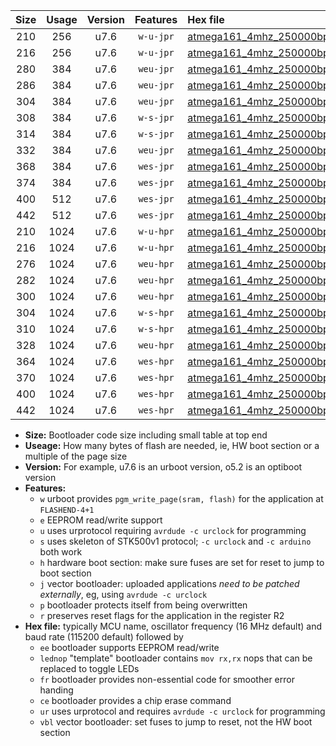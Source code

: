 |Size|Usage|Version|Features|Hex file|
|:-:|:-:|:-:|:-:|:--|
|210|256|u7.6|`w-u-jpr`|[atmega161_4mhz_250000bps_ur_vbl.hex](https://raw.githubusercontent.com/stefanrueger/urboot/main//atmega161_4mhz_250000bps_ur_vbl.hex)|
|216|256|u7.6|`w-u-jpr`|[atmega161_4mhz_250000bps_lednop_ur_vbl.hex](https://raw.githubusercontent.com/stefanrueger/urboot/main//atmega161_4mhz_250000bps_lednop_ur_vbl.hex)|
|280|384|u7.6|`weu-jpr`|[atmega161_4mhz_250000bps_ee_ur_vbl.hex](https://raw.githubusercontent.com/stefanrueger/urboot/main//atmega161_4mhz_250000bps_ee_ur_vbl.hex)|
|286|384|u7.6|`weu-jpr`|[atmega161_4mhz_250000bps_ee_lednop_ur_vbl.hex](https://raw.githubusercontent.com/stefanrueger/urboot/main//atmega161_4mhz_250000bps_ee_lednop_ur_vbl.hex)|
|304|384|u7.6|`weu-jpr`|[atmega161_4mhz_250000bps_ee_lednop_fr_ur_vbl.hex](https://raw.githubusercontent.com/stefanrueger/urboot/main//atmega161_4mhz_250000bps_ee_lednop_fr_ur_vbl.hex)|
|308|384|u7.6|`w-s-jpr`|[atmega161_4mhz_250000bps_vbl.hex](https://raw.githubusercontent.com/stefanrueger/urboot/main//atmega161_4mhz_250000bps_vbl.hex)|
|314|384|u7.6|`w-s-jpr`|[atmega161_4mhz_250000bps_lednop_vbl.hex](https://raw.githubusercontent.com/stefanrueger/urboot/main//atmega161_4mhz_250000bps_lednop_vbl.hex)|
|332|384|u7.6|`weu-jpr`|[atmega161_4mhz_250000bps_ee_lednop_fr_ce_ur_vbl.hex](https://raw.githubusercontent.com/stefanrueger/urboot/main//atmega161_4mhz_250000bps_ee_lednop_fr_ce_ur_vbl.hex)|
|368|384|u7.6|`wes-jpr`|[atmega161_4mhz_250000bps_ee_vbl.hex](https://raw.githubusercontent.com/stefanrueger/urboot/main//atmega161_4mhz_250000bps_ee_vbl.hex)|
|374|384|u7.6|`wes-jpr`|[atmega161_4mhz_250000bps_ee_lednop_vbl.hex](https://raw.githubusercontent.com/stefanrueger/urboot/main//atmega161_4mhz_250000bps_ee_lednop_vbl.hex)|
|400|512|u7.6|`wes-jpr`|[atmega161_4mhz_250000bps_ee_lednop_fr_vbl.hex](https://raw.githubusercontent.com/stefanrueger/urboot/main//atmega161_4mhz_250000bps_ee_lednop_fr_vbl.hex)|
|442|512|u7.6|`wes-jpr`|[atmega161_4mhz_250000bps_ee_lednop_fr_ce_vbl.hex](https://raw.githubusercontent.com/stefanrueger/urboot/main//atmega161_4mhz_250000bps_ee_lednop_fr_ce_vbl.hex)|
|210|1024|u7.6|`w-u-hpr`|[atmega161_4mhz_250000bps_ur.hex](https://raw.githubusercontent.com/stefanrueger/urboot/main//atmega161_4mhz_250000bps_ur.hex)|
|216|1024|u7.6|`w-u-hpr`|[atmega161_4mhz_250000bps_lednop_ur.hex](https://raw.githubusercontent.com/stefanrueger/urboot/main//atmega161_4mhz_250000bps_lednop_ur.hex)|
|276|1024|u7.6|`weu-hpr`|[atmega161_4mhz_250000bps_ee_ur.hex](https://raw.githubusercontent.com/stefanrueger/urboot/main//atmega161_4mhz_250000bps_ee_ur.hex)|
|282|1024|u7.6|`weu-hpr`|[atmega161_4mhz_250000bps_ee_lednop_ur.hex](https://raw.githubusercontent.com/stefanrueger/urboot/main//atmega161_4mhz_250000bps_ee_lednop_ur.hex)|
|300|1024|u7.6|`weu-hpr`|[atmega161_4mhz_250000bps_ee_lednop_fr_ur.hex](https://raw.githubusercontent.com/stefanrueger/urboot/main//atmega161_4mhz_250000bps_ee_lednop_fr_ur.hex)|
|304|1024|u7.6|`w-s-hpr`|[atmega161_4mhz_250000bps.hex](https://raw.githubusercontent.com/stefanrueger/urboot/main//atmega161_4mhz_250000bps.hex)|
|310|1024|u7.6|`w-s-hpr`|[atmega161_4mhz_250000bps_lednop.hex](https://raw.githubusercontent.com/stefanrueger/urboot/main//atmega161_4mhz_250000bps_lednop.hex)|
|328|1024|u7.6|`weu-hpr`|[atmega161_4mhz_250000bps_ee_lednop_fr_ce_ur.hex](https://raw.githubusercontent.com/stefanrueger/urboot/main//atmega161_4mhz_250000bps_ee_lednop_fr_ce_ur.hex)|
|364|1024|u7.6|`wes-hpr`|[atmega161_4mhz_250000bps_ee.hex](https://raw.githubusercontent.com/stefanrueger/urboot/main//atmega161_4mhz_250000bps_ee.hex)|
|370|1024|u7.6|`wes-hpr`|[atmega161_4mhz_250000bps_ee_lednop.hex](https://raw.githubusercontent.com/stefanrueger/urboot/main//atmega161_4mhz_250000bps_ee_lednop.hex)|
|400|1024|u7.6|`wes-hpr`|[atmega161_4mhz_250000bps_ee_lednop_fr.hex](https://raw.githubusercontent.com/stefanrueger/urboot/main//atmega161_4mhz_250000bps_ee_lednop_fr.hex)|
|442|1024|u7.6|`wes-hpr`|[atmega161_4mhz_250000bps_ee_lednop_fr_ce.hex](https://raw.githubusercontent.com/stefanrueger/urboot/main//atmega161_4mhz_250000bps_ee_lednop_fr_ce.hex)|

- **Size:** Bootloader code size including small table at top end
- **Useage:** How many bytes of flash are needed, ie, HW boot section or a multiple of the page size
- **Version:** For example, u7.6 is an urboot version, o5.2 is an optiboot version
- **Features:**
  + `w` urboot provides `pgm_write_page(sram, flash)` for the application at `FLASHEND-4+1`
  + `e` EEPROM read/write support
  + `u` uses urprotocol requiring `avrdude -c urclock` for programming
  + `s` uses skeleton of STK500v1 protocol; `-c urclock` and `-c arduino` both work
  + `h` hardware boot section: make sure fuses are set for reset to jump to boot section
  + `j` vector bootloader: uploaded applications *need to be patched externally*, eg, using `avrdude -c urclock`
  + `p` bootloader protects itself from being overwritten
  + `r` preserves reset flags for the application in the register R2
- **Hex file:** typically MCU name, oscillator frequency (16 MHz default) and baud rate (115200 default) followed by
  + `ee` bootloader supports EEPROM read/write
  + `lednop` "template" bootloader contains `mov rx,rx` nops that can be replaced to toggle LEDs
  + `fr` bootloader provides non-essential code for smoother error handing
  + `ce` bootloader provides a chip erase command
  + `ur` uses urprotocol and requires `avrdude -c urclock` for programming
  + `vbl` vector bootloader: set fuses to jump to reset, not the HW boot section
